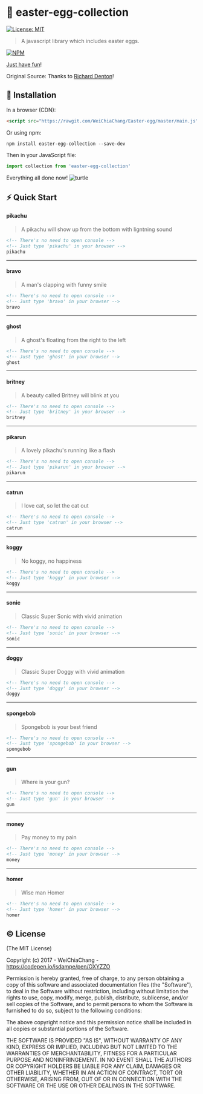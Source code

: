 # 🐰 easter-egg-collection
[![License: MIT](https://img.shields.io/badge/License-MIT-yellow.svg)](https://opensource.org/licenses/MIT)
> A javascript library which includes easter eggs.

[![NPM](https://nodei.co/npm/easter-egg-collection.png?downloads=true&downloadRank=true&stars=true)](https://nodei.co/npm/easter-egg-collection/)

[Just have fun](https://weichiachang.github.io/Easter-egg)!

Original Source: Thanks to [Richard Denton](https://codepen.io/isdampe/pen/OXYZZO)!

## 🎉 Installation

In a browser (CDN):
```html
<script src="https://rawgit.com/WeiChiaChang/Easter-egg/master/main.js"></script>
```

Or using npm:

```shell
npm install easter-egg-collection --save-dev
```

Then in your JavaScript file:

```javascript
import collection from 'easter-egg-collection'
```

Everything all done now! ![turtle](http://i.imgur.com/879dfXS.gif)

## ⚡️ Quick Start

#### pikachu

> A pikachu will show up from the bottom with ligntning sound

```html
<!-- There's no need to open console -->
<!-- Just type 'pikachu' in your browser -->
pikachu
```

<p align="center">
 <img alt="Pikachu" style="display: none; margin: 0 auto;" src="https://i.imgur.com/HsnDIk0.gif">
</p>

---

#### bravo

> A man's clapping with funny smile

```html
<!-- There's no need to open console -->
<!-- Just type 'bravo' in your browser -->
bravo
```

<p align="center">
 <img alt="Bravo" style="display: none; margin: 0 auto;" src="https://i.imgur.com/7UehQva.gif">
</p>

---

#### ghost

> A ghost's floating from the right to the left

```html
<!-- There's no need to open console -->
<!-- Just type 'ghost' in your browser -->
ghost
```

<p align="center">
 <img alt="Ghost" style="display: none; margin: 0 auto;" src="https://i.imgur.com/olm7u2x.gif">
</p>

---

#### britney

> A beauty called Britney will blink at you

```html
<!-- There's no need to open console -->
<!-- Just type 'britney' in your browser -->
britney
```

<p align="center">
 <img alt="Britney" style="display: none; margin: 0 auto;" src="https://i.imgur.com/DvwoNWS.gif">
</p>

---

#### pikarun

> A lovely pikachu's running like a flash

```html
<!-- There's no need to open console -->
<!-- Just type 'pikarun' in your browser -->
pikarun
```

<p align="center">
 <img alt="Pikarun" style="display: none; margin: 0 auto;" src="https://i.imgur.com/CX6WuNh.gif">
</p>

---

#### catrun

> I love cat, so let the cat out

```html
<!-- There's no need to open console -->
<!-- Just type 'catrun' in your browser -->
catrun
```

<p align="center">
 <img alt="Catrun" style="display: none; margin: 0 auto;" src="https://i.imgur.com/fMu33z0.gif">
</p>

---

#### koggy

> No koggy, no happiness

```html
<!-- There's no need to open console -->
<!-- Just type 'koggy' in your browser -->
koggy
```

<p align="center">
 <img alt="Koggy" style="display: none; margin: 0 auto;" src="https://i.imgur.com/OWPt85z.gif">
</p>

---

#### sonic

> Classic Super Sonic with vivid animation

```html
<!-- There's no need to open console -->
<!-- Just type 'sonic' in your browser -->
sonic
```

<p align="center">
 <img alt="Sonic" style="display: none; margin: 0 auto;" src="https://i.imgur.com/zrqaPGm.gif">
</p>

---

#### doggy

> Classic Super Doggy with vivid animation

```html
<!-- There's no need to open console -->
<!-- Just type 'doggy' in your browser -->
doggy
```

<p align="center">
 <img alt="Doggy" style="display: none; margin: 0 auto;" src="https://i.imgur.com/aE3wMr6.gif">
</p>

---

#### spongebob

> Spongebob is your best friend

```html
<!-- There's no need to open console -->
<!-- Just type 'spongebob' in your browser -->
spongebob
```

<p align="center">
 <img alt="Spongebob" style="display: none; margin: 0 auto;" src="https://i.imgur.com/gmGfyce.gif">
</p>

---

#### gun

> Where is your gun?

```html
<!-- There's no need to open console -->
<!-- Just type 'gun' in your browser -->
gun
```

<p align="center">
 <img alt="Gun" style="display: none; margin: 0 auto;" src="https://i.imgur.com/cz8iq8n.gif">
</p>

---

#### money

> Pay money to my pain

```html
<!-- There's no need to open console -->
<!-- Just type 'money' in your browser -->
money
```

<p align="center">
 <img alt="Money" style="display: none; margin: 0 auto;" src="https://i.imgur.com/Q2W7OXx.gif">
</p>

---

#### homer

> Wise man Homer

```html
<!-- There's no need to open console -->
<!-- Just type 'homer' in your browser -->
homer
```

<p align="center">
 <img alt="Homer" style="display: none; margin: 0 auto;" src="https://i.imgur.com/fzJcnSD.gif">
</p>


## ©️ License

(The MIT License)

Copyright (c) 2017 - WeiChiaChang - https://codepen.io/isdampe/pen/OXYZZO

Permission is hereby granted, free of charge, to any person 
obtaining a copy of this software and associated documentation 
files (the "Software"), to deal in the Software without restriction,
 including without limitation the rights to use, copy, modify, 
merge, publish, distribute, sublicense, and/or sell copies of 
the Software, and to permit persons to whom the Software is 
furnished to do so, subject to the following conditions:

The above copyright notice and this permission notice shall 
be included in all copies or substantial portions of the Software.

THE SOFTWARE IS PROVIDED "AS IS", WITHOUT WARRANTY OF ANY KIND, 
EXPRESS OR IMPLIED, INCLUDING BUT NOT LIMITED TO THE WARRANTIES 
OF MERCHANTABILITY, FITNESS FOR A PARTICULAR PURPOSE AND 
NONINFRINGEMENT. IN NO EVENT SHALL THE AUTHORS OR COPYRIGHT 
HOLDERS BE LIABLE FOR ANY CLAIM, DAMAGES OR OTHER LIABILITY, 
WHETHER IN AN ACTION OF CONTRACT, TORT OR OTHERWISE, ARISING FROM, 
OUT OF OR IN CONNECTION WITH THE SOFTWARE OR THE USE OR OTHER 
DEALINGS IN THE SOFTWARE.

